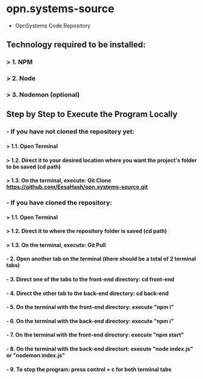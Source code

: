 # **opn.systems-source**
- OpnSystems Code Repository

## **Technology required to be installed:**
### > 1. NPM
### > 2. Node
### > 3. Nodemon (optional)

## **Step by Step to Execute the Program Locally**
### - If you have not cloned the repository yet:
#### > 1.1. Open Terminal
#### > 1.2. Direct it to your desired location where you want the project's folder to be saved (cd path)
#### > 1.3. On the terminal, execute: Git Clone https://github.com/EesaHash/opn.systems-source.git
### - If you have cloned the repository:
#### > 1.1. Open Terminal
#### > 1.2. Direct it to where the repository folder is saved (cd path)
#### > 1.3. On the terminal, execute: Git Pull
#### - 2. Open another tab on the terminal (there should be a total of 2 terminal tabs)
#### - 3. Direct one of the tabs to the front-end directory: cd front-end
#### - 4. Direct the other tab to the back-end directory: cd back-end
#### - 5. On the terminal with the front-end directory: execute "npm i"
#### - 6. On the terminal with the back-end directory: execute "npm i"
#### - 7. On the terminal with the front-end directory: execute "npm start"
#### - 8. On the terminal with the back-end directort: execute "node index.js" or "nodemon index.js"
#### - 9. To stop the program: press control + c for both terminal tabs
